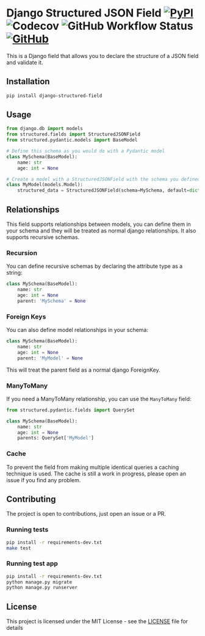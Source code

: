 # Django Structured JSON Field [![PyPI](https://img.shields.io/pypi/v/django-structured-field?style=flat-square)](https://pypi.org/project/django-structured-field) ![Codecov](https://img.shields.io/codecov/c/github/lotrekagency/django-structured-field?style=flat-square) ![GitHub Workflow Status](https://img.shields.io/github/workflow/status/lotrekagency/django-structured-field/%20%F0%9F%A7%AA%20Test%20and%20Coverage?style=flat-square) [![GitHub](https://img.shields.io/github/license/lotrekagency/django-structured-field?style=flat-square)](./LICENSE)

This is a Django field that allows you to declare the structure of a JSON field and validate it.

## Installation

```bash
pip install django-structured-field
```

## Usage

```python
from django.db import models
from structured.fields import StructuredJSONField
from structured.pydantic.models import BaseModel

# Define this schema as you would do with a Pydantic model
class MySchema(BaseModel):
    name: str
    age: int = None

# Create a model with a StructuredJSONField with the schema you defined
class MyModel(models.Model):
    structured_data = StructuredJSONField(schema=MySchema, default=dict)

```

## Relationships

This field supports relationships between models, you can define them in your schema and they will be treated as normal django relationships. It also supports recursive schemas.

### Recursion

You can define recursive schemas by declaring the attribute type as a string:

```python
class MySchema(BaseModel):
    name: str
    age: int = None
    parent: 'MySchema' = None
```

### Foreign Keys

You can also define model relationships in your schema:

```python
class MySchema(BaseModel):
    name: str
    age: int = None
    parent: 'MyModel' = None
```

This will treat the parent field as a normal django ForeignKey.

### ManyToMany

If you need a ManyToMany relationship, you can use the `ManyToMany` field:

```python
from structured.pydantic.fields import QuerySet

class MySchema(BaseModel):
    name: str
    age: int = None
    parents: QuerySet['MyModel']
```

### Cache

To prevent the field from making multiple identical queries a caching technique is used. The cache is still a work in progress, please open an issue if you find any problem.


## Contributing

The project is open to contributions, just open an issue or a PR.

### Running tests

```bash
pip install -r requirements-dev.txt
make test
```

### Running test app
    
```bash
pip install -r requirements-dev.txt
python manage.py migrate
python manage.py runserver
```

## License

This project is licensed under the MIT License - see the [LICENSE](LICENSE) file for details
